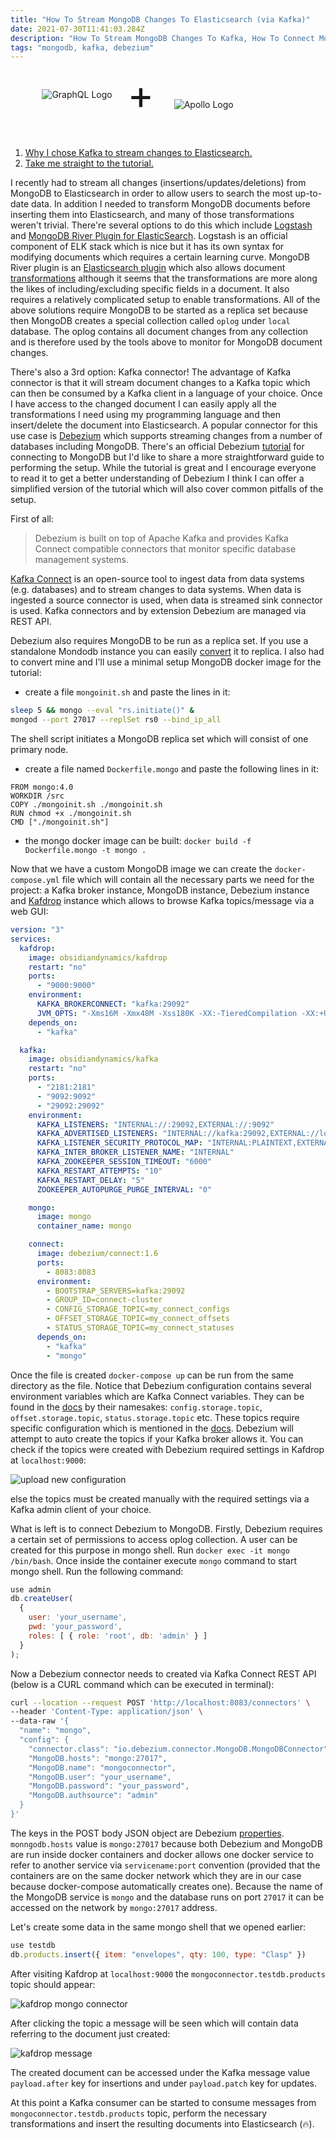 ```yaml
---
title: "How To Stream MongoDB Changes To Elasticsearch (via Kafka)"
date: 2021-07-30T11:41:03.284Z
description: "How To Stream MongoDB Changes To Kafka, How To Connect MongoDB and Kafka, How To Connect MongoDB and Elasticsearch"
tags: "mongodb, kafka, debezium"
---
```


<div style="display:flex;align-items:center;padding-left:10%;padding-right:10%;padding-bottom:32px;">
    <div style="width:30%;">
        <img src="apache_kafka_logo.svg"
            alt="GraphQL Logo"
            style="margin:0;"
            />
    </div>
        <span style="font-size: 64px;padding-left:16px;padding-right:32px;">+</span>
    <div style="width:30%;padding-top:32px;">
    <img src="elasticsearch_logo.svg"
        alt="Apollo Logo"
        />
    </div>
</div>

1. [Why I chose Kafka to stream changes to Elasticsearch.](#why)
2. [Take me straight to the tutorial.](#tutorial)

<a name="why"></a>I recently had to stream all changes (insertions/updates/deletions) from MongoDB to Elasticsearch in order to allow users to search the most up-to-date data. In addition I needed to transform MongoDB documents before inserting them into Elasticsearch, and many of those transformations weren't trivial. There're several options to do this which include [Logstash](https://www.elastic.co/logstash/) and [MongoDB River Plugin for ElasticSearch](https://github.com/richardwilly98/elasticsearch-river-MongoDB). Logstash is an official component of ELK stack which is nice but it has its own syntax for modifying documents which requires a certain learning curve. MongoDB River plugin is an [Elasticsearch plugin](https://www.elastic.co/guide/en/elasticsearch/reference/current/modules-plugins.html) which also allows document [transformations](https://github.com/richardwilly98/elasticsearch-river-MongoDB/wiki) although it seems that the transformations are more along the likes of including/excluding specific fields in a document. It also requires a relatively complicated setup to enable transformations. All of the above solutions require MongoDB to be started as a replica set because then MongoDB creates a special collection called `oplog` under `local` database. The oplog contains all document changes from any collection and is therefore used by the tools above to monitor for MongoDB document changes.

There's also a 3rd option: Kafka connector! The advantage of Kafka connector is that it will stream document changes to a Kafka topic which can then be consumed by a Kafka client in a language of your choice. Once I have access to the changed document I can easily apply all the transformations I need using my programming language and then insert/delete the document into Elasticsearch. A popular connector for this use case is [Debezium](https://debezium.io/) which supports streaming changes from a number of databases including MongoDB. There's an official Debezium [tutorial](https://debezium.io/documentation/reference/1.6/connectors/MongoDB.html) for connecting to MongoDB but I'd like to share a more straightforward guide to performing the setup. While the tutorial is great and I encourage everyone to read it to get a better understanding of Debezium I think I can offer a simplified version of the tutorial which will also cover common pitfalls of the setup.

<a name="tutorial"></a>First of all:

> Debezium is built on top of Apache Kafka and provides Kafka Connect compatible connectors that monitor specific database management systems.

[Kafka Connect](https://kafka.apache.org/documentation/#connect) is an open-source tool to ingest data from data systems (e.g. databases) and to stream changes to data systems. When data is ingested a source connector is used, when data is streamed sink connector is used. Kafka connectors and by extension Debezium are managed via REST API.

Debezium also requires MongoDB to be run as a replica set. If you use a standalone Mondodb instance you can easily [convert](https://docs.MongoDB.com/v4.0/tutorial/convert-standalone-to-replica-set/) it to replica. I also had to convert mine and I'll use a minimal setup MongoDB docker image for the tutorial:

- create a file `mongoinit.sh` and paste the lines in it:

```bash
sleep 5 && mongo --eval "rs.initiate()" &
mongod --port 27017 --replSet rs0 --bind_ip_all
```

The shell script initiates a MongoDB replica set which will consist of one primary node.

- create a file named `Dockerfile.mongo` and paste the following lines in it:

```docker
FROM mongo:4.0
WORKDIR /src
COPY ./mongoinit.sh ./mongoinit.sh
RUN chmod +x ./mongoinit.sh
CMD ["./mongoinit.sh"]
```

- the mongo docker image can be built: `docker build -f Dockerfile.mongo -t mongo .`

Now that we have a custom MongoDB image we can create the `docker-compose.yml` file which will contain all the necessary parts we need for the project: a Kafka broker instance, MongoDB instance, Debezium instance and [Kafdrop](https://github.com/obsidiandynamics/kafdrop) instance which allows to browse Kafka topics/message via a web GUI:

```yml
version: "3"
services:
  kafdrop:
    image: obsidiandynamics/kafdrop
    restart: "no"
    ports:
      - "9000:9000"
    environment:
      KAFKA_BROKERCONNECT: "kafka:29092"
      JVM_OPTS: "-Xms16M -Xmx48M -Xss180K -XX:-TieredCompilation -XX:+UseStringDeduplication -noverify"
    depends_on:
      - "kafka"

  kafka:
    image: obsidiandynamics/kafka
    restart: "no"
    ports:
      - "2181:2181"
      - "9092:9092"
      - "29092:29092"
    environment:
      KAFKA_LISTENERS: "INTERNAL://:29092,EXTERNAL://:9092"
      KAFKA_ADVERTISED_LISTENERS: "INTERNAL://kafka:29092,EXTERNAL://localhost:9092"
      KAFKA_LISTENER_SECURITY_PROTOCOL_MAP: "INTERNAL:PLAINTEXT,EXTERNAL:PLAINTEXT"
      KAFKA_INTER_BROKER_LISTENER_NAME: "INTERNAL"
      KAFKA_ZOOKEEPER_SESSION_TIMEOUT: "6000"
      KAFKA_RESTART_ATTEMPTS: "10"
      KAFKA_RESTART_DELAY: "5"
      ZOOKEEPER_AUTOPURGE_PURGE_INTERVAL: "0"

    mongo:
      image: mongo
      container_name: mongo

    connect:
      image: debezium/connect:1.6
      ports:
        - 8083:8083
      environment:
        - BOOTSTRAP_SERVERS=kafka:29092
        - GROUP_ID=connect-cluster
        - CONFIG_STORAGE_TOPIC=my_connect_configs
        - OFFSET_STORAGE_TOPIC=my_connect_offsets
        - STATUS_STORAGE_TOPIC=my_connect_statuses
      depends_on:
        - "kafka"
        - "mongo"
```

Once the file is created `docker-compose up` can be run from the same directory as the file. Notice that Debezium configuration contains several environment variables which are Kafka Connect variables. They can be found in the [docs](https://kafka.apache.org/documentation/#connect) by their namesakes: `config.storage.topic`, `offset.storage.topic`, `status.storage.topic` etc. These topics require specific configuration which is mentioned in the [docs](https://kafka.apache.org/documentation/#connect). Debezium will attempt to auto create the topics if your Kafka broker allows it. You can check if the topics were created with Debezium required settings in Kafdrop at `localhost:9000`:

![upload new configuration](./kafdrop.png)

else the topics must be created manually with the required settings via a Kafka admin client of your choice.

What is left is to connect Debezium to MongoDB. Firstly, Debezium requires a certain set of permissions to access oplog collection. A user can be created for this purpose in mongo shell. Run `docker exec -it mongo /bin/bash`. Once inside the container execute `mongo` command to start mongo shell. Run the following command:

```js
use admin
db.createUser(
  {
    user: 'your_username',
    pwd: 'your_password',
    roles: [ { role: 'root', db: 'admin' } ]
  }
);
```

Now a Debezium connector needs to created via Kafka Connect REST API (below is a CURL command which can be executed in terminal):

```bash
curl --location --request POST 'http://localhost:8083/connectors' \
--header 'Content-Type: application/json' \
--data-raw '{
  "name": "mongo",
  "config": {
    "connector.class": "io.debezium.connector.MongoDB.MongoDBConnector",
    "MongoDB.hosts": "mongo:27017",
    "MongoDB.name": "mongoconnector",
    "MongoDB.user": "your_username",
    "MongoDB.password": "your_password",
    "MongoDB.authsource": "admin"
  }
}'
```

The keys in the POST body JSON object are Debezium [properties](https://debezium.io/documentation/reference/1.6/connectors/MongoDB.html#MongoDB-connector-properties). `monngodb.hosts` value is `mongo:27017` because both Debezium and MongoDB are run inside docker containers and docker allows one docker service to refer to another service via `servicename:port` convention (provided that the containers are on the same docker network which they are in our case because docker-compose automatically creates one). Because the name of the MongoDB service is `mongo` and the database runs on port `27017` it can be accessed on the network by `mongo:27017` address.

Let's create some data in the same mongo shell that we opened earlier:

```js
use testdb
db.products.insert({ item: "envelopes", qty: 100, type: "Clasp" })
```

After visiting Kafdrop at `localhost:9000` the `mongoconnector.testdb.products` topic should appear:

![kafdrop mongo connector](./kafdropmongoconnector.png)

After clicking the topic a message will be seen which will contain data referring to the document just created:

![kafdrop message](./kafdropmessage.png)

The created document can be accessed under the Kafka message value `payload.after` key for insertions and under `payload.patch` key for updates.

At this point a Kafka consumer can be started to consume messages from `mongoconnector.testdb.products` topic, perform the necessary transformations and insert the resulting documents into Elasticsearch (🔥).

